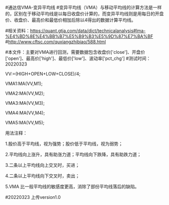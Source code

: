#通达信VMA-变异平均线
#变异平均线（VMA）与移动平均线的计算方法是一样的，区别在于移动平均线是以每日收盘价计算的，而变异平均线则是用每日的开盘价、收盘价、最高价和最低价相加后除以4得出的数据计算平均线。

#相关资料：https://quant.gtja.com/data/dict/technicalanalysis#lma-%E4%BD%8E%E4%BB%B7%E5%B9%B3%E5%9D%87%E7%BA%BF
#http://www.cftsc.com/quxiangzhibiao/588.html

#本文件：主要对VMA进行回测，需要数据包含收盘价['close']、开盘价['open']、最高价['high']、最低价['low']、波动率['pct_chg']
#测试时间：20220323



VV:=(HIGH+OPEN+LOW+CLOSE)/4;

VMA1:MA(VV,M1);

VMA2:MA(VV,M2);

VMA3:MA(VV,M3);

VMA4:MA(VV,M4);

VMA5:MA(VV,M5);


用法注释：

1.股价高于平均线，视为强势；股价低于平均线，视为弱势；

2.平均线向上涨升，具有助涨力道；平均线向下跌降，具有助跌力道；

3.二条以上平均线向上交叉时，买进；

4.二条以上平均线向下交叉时，卖出；

5.VMA 比一般平均线的敏感度更高，消除了部份平均线落后的缺陷。



#20220323
上传version1.0